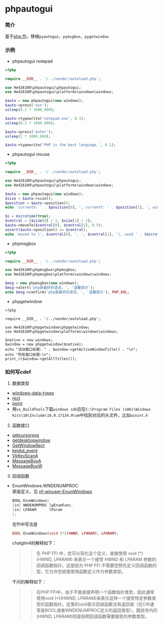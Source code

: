 # phpautogui

### 简介
基于[php ffi](https://www.php.net/manual/zh/book.ffi.php)，移植`pyautogui`、`pymsgbox`、`pygetwindow`

### 示例
- phpautogui notepad
```php
<?php

require __DIR__ . '/../vendor/autoload.php';

use He426100\phpautogui\phpautogui;
use He426100\phpautogui\platforms\windows\windows;

$auto = new phpautogui(new windows);
$auto->press('win');
usleep(0.2 * 1000_000);

$auto->typewrite('notepad.exe', 0.1);
usleep(0.2 * 1000_000);

$auto->press('enter');
usleep(2 * 1000_000);

$auto->typewrite('PHP is the best language.', 0.1);
```

- phpautogui mouse
```php
<?php

require __DIR__ . '/../vendor/autoload.php';

use He426100\phpautogui\phpautogui;
use He426100\phpautogui\platforms\windows\windows;

$auto = new phpautogui(new windows);
$size = $auto->size();
$position = $auto->position();
echo 'currentX: ' . $position[0], ', currentY: ' . $position[1], ', width: ' . $size[0], ', height: ' . $size[1], PHP_EOL;

$s = microtime(true);
$central = [$size[0] / 2, $size[1] / 2];
$auto->moveTo($central[0], $central[1], 0.5);
assert($auto->position() == $central);
echo 'moved to (', $central[0], ', ', $central[1], '), used ' . (microtime(true) - $s) . ' s', PHP_EOL;
```

- phpmsgbox
```php
<?php

require __DIR__ . '/../vendor/autoload.php';

use He426100\phpmsgbox\phpmsgbox;
use He426100\phpmsgbox\platforms\windows\windows;

$msg = new phpmsgbox(new windows);
$msg->alert('php是最好的语言。', '温馨提示');
echo $msg->confirm('php是最好的语言。', '温馨提示'), PHP_EOL;
```

- phpgetwindow
```
<?php

require __DIR__ . '/../vendor/autoload.php';

use He426100\phpgetwindow\phpgetwindow;
use He426100\phpgetwindow\platforms\windows\windows;

$native = new windows;
$window = new phpgetwindow($native);
echo "活动窗口标题: " . $window->getActiveWindowTitle() . "\n";
echo "所有窗口标题:\n";
print_r($window->getAllTitles());
```

### 如何写cdef
1. 数据类型  
- [windows-data-types](https://learn.microsoft.com/en-us/windows/win32/winprog/windows-data-types)  
- [rect](https://learn.microsoft.com/en-us/windows/win32/api/windef/ns-windef-rect)  
- [point](https://learn.microsoft.com/en-us/windows/win32/api/windef/ns-windef-point)  
- 用`vs_BuildTools`下载`windows sdk`后在`C:\Program Files (x86)\Windows Kits\10\Include\10.0.17134.0\um`中找到对应的头文件，比如`winint.h`  

2. 函数接口  
- [getcursorpos](https://learn.microsoft.com/en-us/windows/win32/api/winuser/nf-winuser-getcursorpos)  
- [getdesktopwindow](https://learn.microsoft.com/en-us/windows/win32/api/winuser/nf-winuser-getdesktopwindow)  
- [GetWindowRect](https://learn.microsoft.com/en-us/windows/win32/api/winuser/nf-winuser-getwindowrect)  
- [keybd_event](https://learn.microsoft.com/en-us/windows/win32/api/winuser/nf-winuser-keybd_event)  
- [VkKeyScanA](https://learn.microsoft.com/en-us/windows/win32/api/winuser/nf-winuser-VkKeyScanA)  
- [MessageBoxA](https://learn.microsoft.com/en-us/windows/win32/api/winuser/nf-winuser-MessageBoxA)  
- [MessageBoxW](https://learn.microsoft.com/en-us/windows/win32/api/winuser/nf-winuser-MessageBoxW)  

3. 回调函数
- EnumWindows.WNDENUMPROC  
    原版定义，见 [nf-winuser-EnumWindows](https://learn.microsoft.com/en-us/windows/win32/api/winuser/nf-winuser-EnumWindows)  
    ```c++
    BOOL EnumWindows(
    [in] WNDENUMPROC lpEnumFunc,
    [in] LPARAM      lParam
    );
    ```
    在ffi中写法是  
    ```php
    BOOL EnumWindows(void (*)(HWND, LPARAM), LPARAM);
    ```
    chatglm4的解释如下：
    >> 在 PHP FFI 中，您可以简化这个定义，直接使用 void (*)(HWND, LPARAM) 来表示一个接受 HWND 和 LPARAM 参数的回调函数指针。这是因为 PHP FFI 不需要您预先定义回调函数的型，它允许您直接使用函数定义作为参数类型。  

    千问的解释如下：
    >> 在PHP FFI中，由于不能直接声明一个函数指针类型，因此通常使用void (*)(HWND, LPARAM)来表示这样一个接受特定参数类型的函数指针。这里的void表示回调函数没有返回值（在C中通常是BOOL或者WNDENUMPROC定义的返回类型），圆括号内的(HWND, LPARAM)则是指明回调函数需要接受的参数类型。
